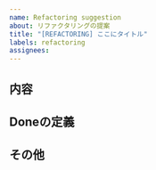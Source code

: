 ```yaml
---
name: Refactoring suggestion
about: リファクタリングの提案
title: "[REFACTORING] ここにタイトル"
labels: refactoring
assignees:
---
```


## 内容
<!-- リファクタリングの提案、動機、メリットなど -->

## Doneの定義
<!-- なにをしたら完了とみなせるか -->

## その他
